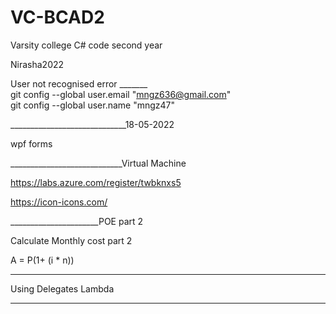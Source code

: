 # VC-BCAD2
Varsity college C# code second year

Nirasha2022<br>

User not recognised error _______<br>
git config --global user.email "mngz636@gmail.com"<br>
git config --global user.name "mngz47"

_____________________________18-05-2022

wpf forms


____________________________Virtual Machine

https://labs.azure.com/register/twbknxs5

https://icon-icons.com/


______________________POE part 2

Calculate Monthly cost part 2

A = P(1+ (i * n))

____________________
Using Delegates
Lambda

___________________
